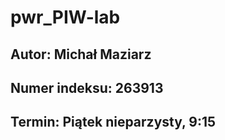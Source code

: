 # pwr_PIW-lab
## Autor: Michał Maziarz
## Numer indeksu: 263913
## Termin: Piątek nieparzysty, 9:15
